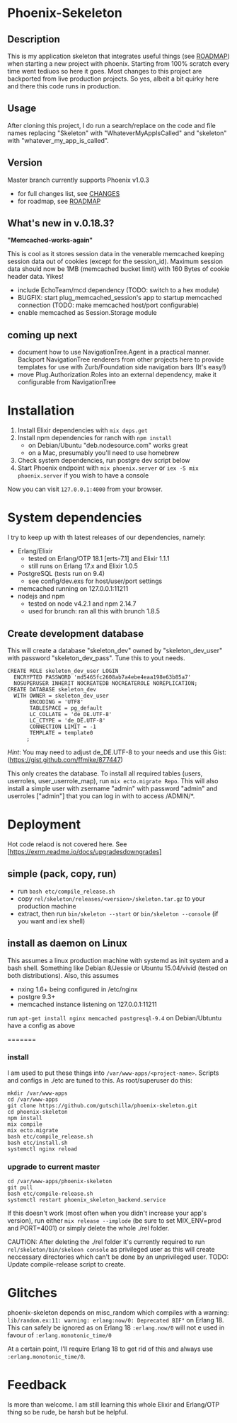 # Phoenix-Sekeleton

## Description
This is my application skeleton that integrates useful things (see
[ROADMAP](./ROADMAP.md)) when starting a new project with phoenix. Starting from
100% scratch every time went tediuos so here it goes. Most changes to this
project are backported from live production projects. So yes, albeit a bit
quirky here and there this code runs in production.

## Usage 
After cloning this project, I do run a search/replace on the code and file names
replacing "Skeleton" with "WhateverMyAppIsCalled" and "skeleton" with
"whatever_my_app_is_called". 

## Version
Master branch currently supports Phoenix v1.0.3 

- for full changes list, see [CHANGES](./CHANGES.md)
- for roadmap, see [ROADMAP](./ROADMAP.md)

## What's new in v.0.18.3?

**"Memcached-works-again"**

This is cool as it stores session data in the venerable memcached keeping session data out of cookies (except for the session_id). Maximum session data should now be 1MB (memcached bucket limit) with 160 Bytes of cookie header data. Yikes!

- include EchoTeam/mcd dependency (TODO: switch to a hex module)
- BUGFIX: start plug_memcached_session's app to startup memcached connection (TODO: make memcached host/port configurable)
- enable memcached as Session.Storage module

## coming up next

- document how to use NavigationTree.Agent in a practical manner. Backport NavigationTree renderers from other projects here to provide templates for use with Zurb/Foundation side navigation bars (It's easy!)
- move Plug.Authorization.Roles into an external dependency, make it configurable from NavigationTree

# Installation

1. Install Elixir dependencies with `mix deps.get`
2. Install npm dependencies for ranch with `npm install`
    - on Debian/Ubuntu "deb.nodesource.com" works great
    - on a Mac, presumably you'll need to use homebrew
3. Check system dependencies, run postgre dev script below
4. Start Phoenix endpoint with `mix phoenix.server` or  `iex -S mix phoenix.server` if you wish to have a console

Now you can visit `127.0.0.1:4000` from your browser.

# System dependencies

I try to keep up with th latest releases of our dependencies, namely:

- Erlang/Elixir
    - tested on Erlang/OTP 18.1 \[erts-7.1\] and Elixir 1.1.1
    - still runs on Erlang 17.x and Elixir 1.0.5
- PostgreSQL (tests run on 9.4)
    - see config/dev.exs for host/user/port settings
- memcached running on 127.0.0.1:11211
- nodejs and npm
    - tested on node v4.2.1 and npm 2.14.7
    - used for brunch: ran all this with brunch 1.8.5

## Create development database

This will create a database "skeleton_dev" owned by "skeleton_dev_user" with password "skeleton_dev_pass". Tune this to yout needs.

```
CREATE ROLE skeleton_dev_user LOGIN
  ENCRYPTED PASSWORD 'md5465fc2608ab7a4ebe4eaa198e63b85a7'
  NOSUPERUSER INHERIT NOCREATEDB NOCREATEROLE NOREPLICATION;
CREATE DATABASE skeleton_dev
  WITH OWNER = skeleton_dev_user
       ENCODING = 'UTF8'
       TABLESPACE = pg_default
       LC_COLLATE = 'de_DE.UTF-8'
       LC_CTYPE = 'de_DE.UTF-8'
       CONNECTION LIMIT = -1
       TEMPLATE = template0
      ;
```
_Hint_: You may need to adjust de_DE.UTF-8 to your needs and use this Gist:
(https://gist.github.com/ffmike/877447)

This only creates the database. To install all required tables (users, userroles, user_userrole_map), run `mix ecto.migrate Repo`. This will also install a simple user with zsername "admin" with password "admin" and userroles ["admin"] that you can log in with to access /ADMIN/*.

# Deployment

Hot code relaod is not covered here. See [https://exrm.readme.io/docs/upgradesdowngrades]

## simple (pack, copy, run)

- run `bash etc/compile_release.sh`
- copy `rel/skeleton/releases/<version>/skeleton.tar.gz` to your production machine
- extract, then run `bin/skeleton --start` or `bin/skeleton --console` (if you want and iex shell)

## install as daemon on Linux

This assumes a linux production machine with systemd as init system and a bash
shell. Something like Debian 8/Jessie or Ubuntu 15.04/vivid (tested on both
distributions). Also, this assumes

- nxing 1.6+ being configured in /etc/nginx
- postgre 9.3+
- memcached instance listening on 127.0.0.1:11211

run `apt-get install nginx memcached postgresql-9.4` on Debian/Ubtuntu have a config as above

=======
### install
I am used to put these things into `/var/www-apps/<project-name>`. Scripts and
configs in ./etc are tuned to this. As root/superuser do this:

```
mkdir /var/www-apps
cd /var/www-apps
git clone https://github.com/gutschilla/phoenix-skeleton.git
cd phoenix-skeleton
npm install
mix compile
mix ecto.migrate
bash etc/compile_release.sh
bash etc/install.sh
systemctl nginx reload
```

### upgrade to current master
```
cd /var/www-apps/phoenix-skeleton
git pull
bash etc/compile-release.sh
systemctl restart phoenix_skeleton_backend.service
```

If this doesn't work (most often when you didn't increase your app's version),
run either `mix release --implode` (be sure to set MIX_ENV=prod and PORT=4001)
or simply delete the whole ./rel folder. 

CAUTION: After deleting the ./rel folder it's currently required to run
`rel/skeleton/bin/skeleon console` as privileged user as this will create
neccessary directories which can't be done by an unprivileged user. TODO: Update
compile-release script to create. 

# Glitches

phoenix-skeleton depends on misc_random which compiles with a warning:
`lib/random.ex:11: warning: erlang:now/0: Deprecated BIF"` on Erlang 18. This
can safely be ignored as on Erlang 18 `:erlang.now/0` will not e used in favour of
`:erlang.monotonic_time/0`

At a certain point, I'll require Erlang 18 to get rid of this and always use
`:erlang.monotonic_time/0`.

# Feedback

Is more than welcome. I am still learning this whole Elixir and Erlang/OTP thing
so be rude, be harsh but be helpful.
